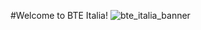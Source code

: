 #Welcome to BTE Italia!
![bte_italia_banner](https://user-images.githubusercontent.com/77931027/184246051-345c496a-b2ba-4208-884b-b94f006f240c.png)

